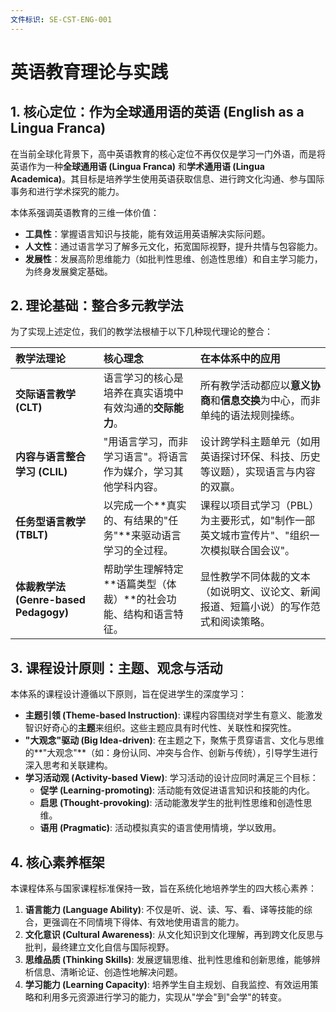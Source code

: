 ```yaml
---
文件标识: SE-CST-ENG-001
---
```


# 英语教育理论与实践

## 1. 核心定位：作为全球通用语的英语 (English as a Lingua Franca)

在当前全球化背景下，高中英语教育的核心定位不再仅仅是学习一门外语，而是将英语作为一种**全球通用语 (Lingua Franca)** 和**学术通用语 (Lingua Academica)**。其目标是培养学生使用英语获取信息、进行跨文化沟通、参与国际事务和进行学术探究的能力。

本体系强调英语教育的三维一体价值：

- **工具性**：掌握语言知识与技能，能有效运用英语解决实际问题。
- **人文性**：通过语言学习了解多元文化，拓宽国际视野，提升共情与包容能力。
- **发展性**：发展高阶思维能力（如批判性思维、创造性思维）和自主学习能力，为终身发展奠定基础。

## 2. 理论基础：整合多元教学法

为了实现上述定位，我们的教学法根植于以下几种现代理论的整合：

| 教学法理论 | 核心理念 | 在本体系中的应用 |
| :--- | :--- | :--- |
| **交际语言教学 (CLT)** | 语言学习的核心是培养在真实语境中有效沟通的**交际能力**。 | 所有教学活动都应以**意义协商**和**信息交换**为中心，而非单纯的语法规则操练。 |
| **内容与语言整合学习 (CLIL)** | "用语言学习，而非学习语言"。将语言作为媒介，学习其他学科内容。 | 设计跨学科主题单元（如用英语探讨环保、科技、历史等议题），实现语言与内容的双赢。 |
| **任务型语言教学 (TBLT)** | 以完成一个**真实的、有结果的"任务"**来驱动语言学习的全过程。 | 课程以项目式学习（PBL）为主要形式，如"制作一部英文城市宣传片"、"组织一次模拟联合国会议"。 |
| **体裁教学法 (Genre-based Pedagogy)** | 帮助学生理解特定**语篇类型（体裁）**的社会功能、结构和语言特征。 | 显性教学不同体裁的文本（如说明文、议论文、新闻报道、短篇小说）的写作范式和阅读策略。 |

## 3. 课程设计原则：主题、观念与活动

本体系的课程设计遵循以下原则，旨在促进学生的深度学习：

- **主题引领 (Theme-based Instruction)**: 课程内容围绕对学生有意义、能激发智识好奇心的**主题**来组织。这些主题应具有时代性、关联性和探究性。
- **"大观念"驱动 (Big Idea-driven)**: 在主题之下，聚焦于贯穿语言、文化与思维的**"大观念"**（如：身份认同、冲突与合作、创新与传统），引导学生进行深入思考和关联建构。
- **学习活动观 (Activity-based View)**: 学习活动的设计应同时满足三个目标：
  - **促学 (Learning-promoting)**: 活动能有效促进语言知识和技能的内化。
  - **启思 (Thought-provoking)**: 活动能激发学生的批判性思维和创造性思维。
  - **语用 (Pragmatic)**: 活动模拟真实的语言使用情境，学以致用。

## 4. 核心素养框架

本课程体系与国家课程标准保持一致，旨在系统化地培养学生的四大核心素养：

1. **语言能力 (Language Ability)**: 不仅是听、说、读、写、看、译等技能的综合，更强调在不同情境下得体、有效地使用语言的能力。
2. **文化意识 (Cultural Awareness)**: 从文化知识到文化理解，再到跨文化反思与批判，最终建立文化自信与国际视野。
3. **思维品质 (Thinking Skills)**: 发展逻辑思维、批判性思维和创新思维，能够辨析信息、清晰论证、创造性地解决问题。
4. **学习能力 (Learning Capacity)**: 培养学生自主规划、自我监控、有效运用策略和利用多元资源进行学习的能力，实现从"学会"到"会学"的转变。
